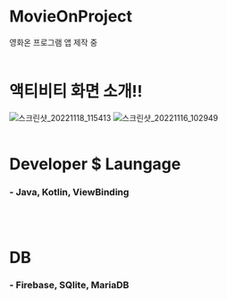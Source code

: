 # MovieOnProject
영화온 프로그램 앱 제작 중<br><br>

# 액티비티 화면 소개!!
![스크린샷_20221118_115413](https://user-images.githubusercontent.com/118269278/202606400-48f1ea2e-91c9-4a94-8730-c98dcf70d4a5.png)
![스크린샷_20221116_102949](https://user-images.githubusercontent.com/118269278/202606331-9da17198-dfa4-4d9e-88e6-a3668ad7745a.png)
<br><br>

# Developer $ Laungage
<h3>- Java, Kotlin, ViewBinding</h3><br><br>

# DB
<h3>- Firebase, SQlite, MariaDB</h3>
